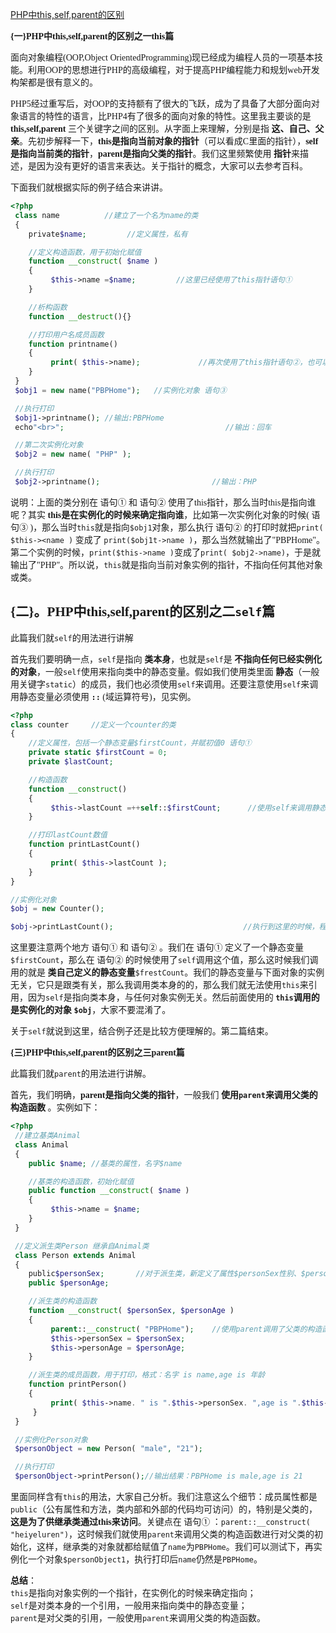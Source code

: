 [PHP中this,self,parent的区别][0]

<font face=黑体>

 **{一}PHP中this,self,parent的区别之一this篇**

面向对象编程(OOP,Object OrientedProgramming)现已经成为编程人员的一项基本技能。利用OOP的思想进行PHP的高级编程，对于提高PHP编程能力和规划web开发构架都是很有意义的。

PHP5经过重写后，对OOP的支持额有了很大的飞跃，成为了具备了大部分面向对象语言的特性的语言，比PHP4有了很多的面向对象的特性。这里我主要谈的是 **this,self,parent** 三个关键字之间的区别。从字面上来理解，分别是指 **这、自己、父亲**。先初步解释一下，**this是指向当前对象的指针**（可以看成C里面的指针），**self是指向当前类的指针**，**parent是指向父类的指针**。我们这里频繁使用 **指针**来描述，是因为没有更好的语言来表达。关于指针的概念，大家可以去参考百科。

下面我们就根据实际的例子结合来讲讲。

```php
<?php
 class name          //建立了一个名为name的类
 {
    private$name;         //定义属性，私有

    //定义构造函数，用于初始化赋值
    function __construct( $name )
    {
         $this->name =$name;         //这里已经使用了this指针语句①
    }

    //析构函数
    function __destruct(){}

    //打印用户名成员函数
    function printname()
    {
         print( $this->name);             //再次使用了this指针语句②，也可以使用echo输出
    }
 }
 $obj1 = new name("PBPHome");   //实例化对象 语句③

 //执行打印
 $obj1->printname(); //输出:PBPHome
 echo"<br>";                                    //输出：回车

 //第二次实例化对象
 $obj2 = new name( "PHP" );

 //执行打印
 $obj2->printname();                         //输出：PHP
```

说明：上面的类分别在 语句① 和 语句② 使用了this指针，那么当时this是指向谁呢？其实 **this是在实例化的时候来确定指向谁**，比如第一次实例化对象的时候( 语句③ )，那么当时`this`就是指向`$obj1`对象，那么执行 语句② 的打印时就把`print( $this-><name )` 变成了 `print($obj1t->name )`，那么当然就输出了"PBPHome"。第二个实例的时候，`print($this->name )`变成了`print( $obj2->name)`，于是就输出了"PHP"。所以说，`this`就是指向当前对象实例的指针，不指向任何其他对象或类。

## {二}。PHP中this,self,parent的区别之二`self`篇

此篇我们就`self`的用法进行讲解

首先我们要明确一点，`self`是指向 **类本身**，也就是`self`是 **不指向任何已经实例化的对象**，一般`self`使用来指向类中的静态变量。假如我们使用类里面 **静态**（一般用关键字`static`）的成员，我们也必须使用`self`来调用。还要注意使用`self`来调用静态变量必须使用 **`::`** (域运算符号)，见实例。

```php
<?php
class counter     //定义一个counter的类
{
    //定义属性，包括一个静态变量$firstCount，并赋初值0 语句①  
    private static $firstCount = 0;
    private $lastCount;

    //构造函数
    function __construct()
    {
         $this->lastCount =++self::$firstCount;      //使用self来调用静态变量 语句②
    }

    //打印lastCount数值
    function printLastCount()
    {
         print( $this->lastCount );
    }
}

//实例化对象
$obj = new Counter();

$obj->printLastCount();                             //执行到这里的时候，程序输出1
```

这里要注意两个地方 语句① 和 语句② 。我们在 语句① 定义了一个静态变量`$firstCount`，那么在 语句② 的时候使用了`self`调用这个值，那么这时候我们调用的就是 **类自己定义的静态变量**`$frestCount`。我们的静态变量与下面对象的实例无关，它只是跟类有关，那么我调用类本身的的，那么我们就无法使用`this`来引用，因为`self`是指向类本身，与任何对象实例无关。然后前面使用的 **`this`调用的是实例化的对象  `$obj`**，大家不要混淆了。

关于`self`就说到这里，结合例子还是比较方便理解的。第二篇结束。

**{三}PHP中this,self,parent的区别之三parent篇**

此篇我们就`parent`的用法进行讲解。

首先，我们明确，**parent是指向父类的指针**，一般我们 **使用`parent`来调用父类的** **构造函数** 。实例如下：

```php
<?php
 //建立基类Animal
 class Animal
 {
    public $name; //基类的属性，名字$name

    //基类的构造函数，初始化赋值
    public function __construct( $name )
    {
         $this->name = $name;
    }
 }

 //定义派生类Person 继承自Animal类
 class Person extends Animal
 {
    public$personSex;       //对于派生类，新定义了属性$personSex性别、$personAge年龄
    public $personAge;

    //派生类的构造函数
    function __construct( $personSex, $personAge )
    {
         parent::__construct( "PBPHome");    //使用parent调用了父类的构造函数 语句①
         $this->personSex = $personSex;
         $this->personAge = $personAge;
    }

    //派生类的成员函数，用于打印，格式：名字 is name,age is 年龄
    function printPerson()
    {
         print( $this->name. " is ".$this->personSex. ",age is ".$this->personAge );
     }
 }

 //实例化Person对象
 $personObject = new Person( "male", "21");

 //执行打印
 $personObject->printPerson();//输出结果：PBPHome is male,age is 21
```

里面同样含有`this`的用法，大家自己分析。我们注意这么个细节：成员属性都是`public`（公有属性和方法，类内部和外部的代码均可访问）的，特别是父类的，**这是为了供继承类通过this来访问**。关键点在 语句① ：`parent::__construct( "heiyeluren")`，这时候我们就使用`parent`来调用父类的构造函数进行对父类的初始化，这样，继承类的对象就都给赋值了`name`为`PBPHome`。我们可以测试下，再实例化一个对象`$personObject1`，执行打印后`name`仍然是`PBPHome`。

**总结**：  
`this`是指向对象实例的一个指针，在实例化的时候来确定指向；  
`self`是对类本身的一个引用，一般用来指向类中的静态变量；  
`parent`是对父类的引用，一般使用`parent`来调用父类的构造函数。

</font>

[0]: http://www.cnblogs.com/myjavawork/articles/1793664.html